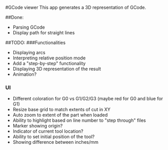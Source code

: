 #GCode viewer
This app generates a 3D representation of GCode.

##Done:
* Parsing GCode
* Display path for straight lines

##TODO:
###Functionalities
* Displaying arcs
* Interpreting relative position mode
* Add a "step-by-step" functionality
* Displaying 3D representation of the result
* Animation?
### UI
* Different coloration for G0 vs G1/G2/G3 (maybe red for G0 and blue for G1)
* Resize base grid to match extents of cut in XY
* Auto zoom to extent of the part when loaded
* Ability to highlight based on line number to "step through" files
* Marker showing origin?
* Indicator of current tool location?
* Ability to set initial position of the tool?
* Showing difference between inches/mm
